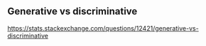 ## Generative vs discriminative
https://stats.stackexchange.com/questions/12421/generative-vs-discriminative
